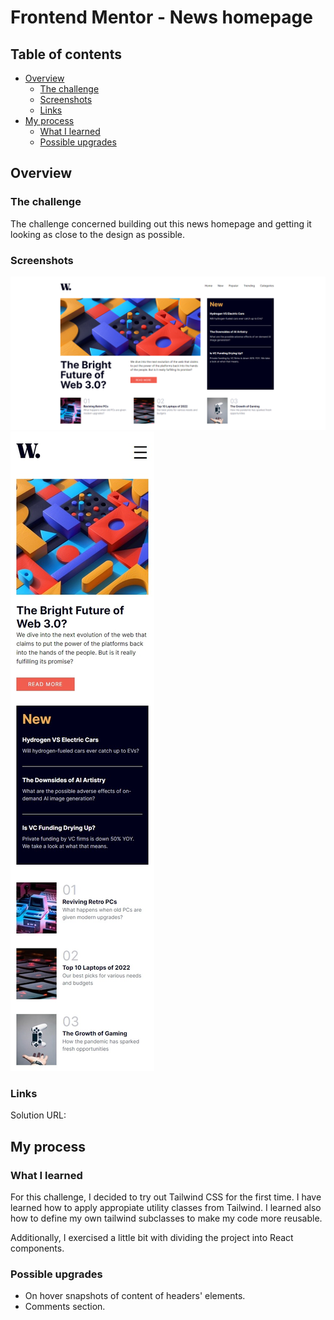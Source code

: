 # Frontend Mentor - News homepage

## Table of contents

- [Overview](#overview)
  - [The challenge](#the-challenge)
  - [Screenshots](#screenshots)
  - [Links](#links)
- [My process](#my-process)
  - [What I learned](#what-i-learned)
  - [Possible upgrades](#possible-upgrades)

## Overview

### The challenge

The challenge concerned building out this news homepage and getting it looking as close to the design as possible.

### Screenshots

![](./screenshot-desktop.png)
![](./screenshot-mobile.png)

### Links

Solution URL: 

## My process

### What I learned

For this challenge, I decided to try out Tailwind CSS for the first time. I have learned how to apply appropiate utility classes from Tailwind.
I learned also how to define my own tailwind subclasses to make my code more reusable.

Additionally, I exercised a little bit with dividing the project into React components.

### Possible upgrades

 - On hover snapshots of content of headers' elements.
 - Comments section.
